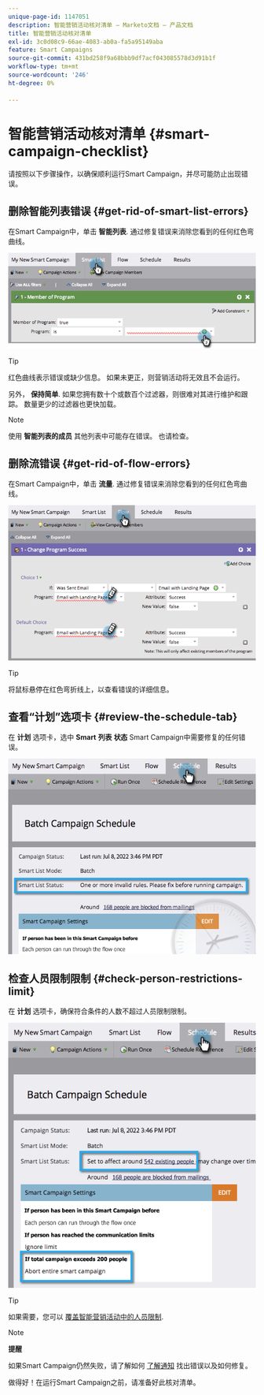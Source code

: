 ```yaml
---
unique-page-id: 1147051
description: 智能营销活动核对清单 — Marketo文档 — 产品文档
title: 智能营销活动核对清单
exl-id: 3c0d08c9-66ae-4083-ab0a-fa5a95149aba
feature: Smart Campaigns
source-git-commit: 431bd258f9a68bbb9df7acf043085578d3d91b1f
workflow-type: tm+mt
source-wordcount: '246'
ht-degree: 0%

---
```


# 智能营销活动核对清单 {#smart-campaign-checklist}

请按照以下步骤操作，以确保顺利运行Smart Campaign，并尽可能防止出现错误。

## 删除智能列表错误 {#get-rid-of-smart-list-errors}

在Smart Campaign中，单击 **智能列表**. 通过修复错误来消除您看到的任何红色弯曲线。

![](assets/smart-campaign-checklist-1.png)

>[!TIP]
>
>红色曲线表示错误或缺少信息。 如果未更正，则营销活动将无效且不会运行。
>
>另外， **保持简单**. 如果您拥有数十个或数百个过滤器，则很难对其进行维护和跟踪。 数量更少的过滤器也更快加载。

>[!NOTE]
>
>使用 **智能列表的成员** 其他列表中可能存在错误。 也请检查。

## 删除流错误 {#get-rid-of-flow-errors}

在Smart Campaign中，单击 **流量**. 通过修复错误来消除您看到的任何红色弯曲线。

![](assets/smart-campaign-checklist-2.png)

>[!TIP]
>
>将鼠标悬停在红色弯折线上，以查看错误的详细信息。

## 查看“计划”选项卡 {#review-the-schedule-tab}

在 **计划** 选项卡，选中 **Smart** **列表** **状态** Smart Campaign中需要修复的任何错误。

![](assets/smart-campaign-checklist-3.png)

## 检查人员限制限制 {#check-person-restrictions-limit}

在 **计划** 选项卡，确保符合条件的人数不超过人员限制限制。

![](assets/smart-campaign-checklist-4.png)

>[!TIP]
>
>如果需要，您可以 [覆盖智能营销活动中的人员限制](/help/marketo/product-docs/core-marketo-concepts/smart-campaigns/using-smart-campaigns/override-person-restrictions-in-a-smart-campaign.md).

>[!NOTE]
>
>**提醒**
>
>如果Smart Campaign仍然失败，请了解如何 [了解通知](/help/marketo/product-docs/core-marketo-concepts/miscellaneous/understanding-notifications.md) 找出错误以及如何修复。

做得好！在运行Smart Campaign之前，请准备好此核对清单。
